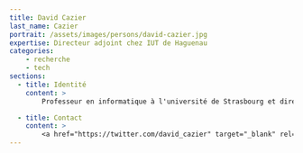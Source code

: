 ```yaml
---
title: David Cazier
last_name: Cazier
portrait: /assets/images/persons/david-cazier.jpg
expertise: Directeur adjoint chez IUT de Haguenau
categories:
    - recherche
    - tech
sections:
  - title: Identité
    content: >
        Professeur en informatique à l'université de Strasbourg et directeur adjoint de l'IUT de Haguenau. Membre de l'équipe IGG (Informatique Géométrique et Graphique) du laboratoire ICube à Strasbourg. Mes centres d'intérêt incluent la modélisation géométrique, l'animation et la simulation physique et notamment la mise au point de modèles multirésolutions et la gestion d'interactions temps réel dans des mondes virtuels. Ces travaux trouvent leurs applications dans le traitement de la géométrie et simulation biomécanique pour la planification, l'apprentissage et l'assistance aux gestes chirurgicaux

  - title: Contact
    content: >
        <a href="https://twitter.com/david_cazier" target="_blank" rel="noreferrer">Twitter</a>
---
```

